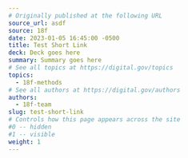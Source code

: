 ```yaml
---
# Originally published at the following URL
source_url: asdf
source: 18f
date: 2023-01-05 16:45:00 -0500
title: Test Short Link
deck: Deck goes here
summary: Summary goes here
# See all topics at https://digital.gov/topics
topics:
  - 18f-methods
# See all authors at https://digital.gov/authors
authors:
  - 18f-team
slug: test-short-link
# Controls how this page appears across the site
#0 -- hidden
#1 -- visible
weight: 1
---
```

